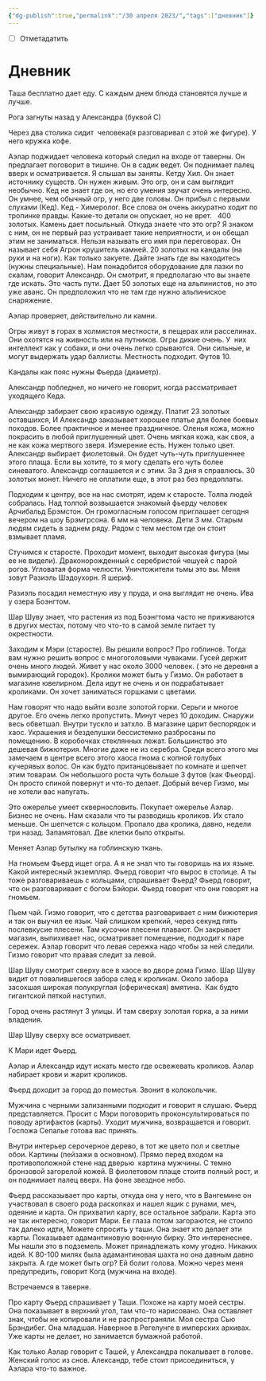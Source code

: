 ```yaml
---
{"dg-publish":true,"permalink":"/30 апреля 2023/","tags":["дневник"]}
---
```


- [ ] Отметадатить
# Дневник

Таша бесплатно дает еду. С каждым днем блюда становятся лучше и лучше.

Рога загнуты назад у Александра (буквой С)

Через два столика сидит  человека(я разговаривал с этой же фигуре). У него кружка кофе.

Аэлар поджидает человека который следил на входе от таверны. Он предлагает поговорит в тишине. Он в садик ведет. Он поднимает палец вверх и осматривается. Я слышал вы заняты. Кетду Хил. Он знает источнику существ. Он нужен живым. Это огр, он и сам выглядит необычно. Кед не знает где он, но его умения звучат очень интересно. Он умнее, чем обычный огр, у него две головы. Он прибыл с первыми слухами (Кед). Кед - Химеролог. Все слова он очень аккуратно ходит по тропинке правды. Какие-то детали он опускает, но не врет.   400 золотых. Камень дает посыльный. Откуда знаете что это огр? Я знаком с ним, он не первый раз устраивает такие неприятности, и он обещал этим не заниматься. Нельзя называть его имя при переговорах. Он называет себя Агрон крушитель камней. 20 золотых на кандалы (на руки и на ноги). Как только закуете. Дайте знать где вы находитесь (нужны специальные). Нам понадобится оборудование для лазки по скалам, говорит Александр. Он смотрит, я предполагаю что вы знаете где искать. Это часть пути. Дает 50 золотых еще на альпинистов, но это уже аванс. Он предположил что не там где нужно альпиниское снаряжение.

Аэлар проверяет, действительно ли камни.

Огры живут в горах в холмистоя местности, в пещерах или расселинах. Они охотятся на живность или на путников. Огры дикие очень. У  них интеллект как у собаки, и они очень легко срываются. Они сильные, и могут выдержать удар баллисты. Местность подходит. Футов 10.

Кандалы как пояс нужны Фьерда (диаметр).

Александр побледнел, но ничего не говорит, когда рассматривает уходящего Кеда.

Александр забирает свою красивую одежду. Платит 23 золотых оставшихся, И Александр заказывает хорошее платье для более боевых походов. Более практичное и менее праздничное. Оленья кожа, можно покрасить в любой приглушенный цвет. Очень мягкая кожа, как своя, а не как кожа мертвого зверя. Измерение есть. Нужен только цвет. Александр выбирает фиолетовый. Он будет чуть-чуть приглушеннее этого плаща. Если вы хотите, то я могу сделать его чуть более синеватого. Александр соглашается и с этим. За 3 дня я справлюсь. 30 золотых монет. Ничего не оплатили еще, в этот раз без предоплаты.

Подходим к центру, все на нас смотрят, идем к старосте. Толпа людей собралась. Над толпой возвышается знакомый фьерду человек Арчибальд Брэмстон. Он громогласным голосом приглашает сегодня вечером на шоу Брэмгрсона. 6 мм на человека. Дети 3 мм. Старым людям сидеть в заднем ряду. Рядом с тем местом где он стоит взмывает пламя.

Стучимся к старосте. Проходит момент, выходит высокая фигура (мы ее не видели). Драконорожденный с серебристой чешуей с парой рогов. Угловатая форма челюсти. Уничтожители тьмы это вы. Меня зовут Разиэль Шэдоухорн. Я шериф.

Разиэль посадил неместную иву у пруда, и она выглядит не очень. Ива у озера Боэнгтом.

Шар Шуву знает, что растения из под Боэнгтома часто не приживаются в других местах, потому что что-то в самой земле питает ту окрестности.

Заходим к Мэри (старосте). Вы решили вопрос? Про гоблинов. Тогда вам нужно решить вопрос с многоголовыми чуваками. Гусей держит очень много людей. Живет у нас около 3000 человек. ( это не деревня а вымирающий городок). Кролики может быть у Гизмо. Он работает в магазине ювелирном. Дела идут не очень и он подрабатывает кроликами. Он хочет заниматься горшками с цветами.

Нам говорят что надо выйти возле золотой горки. Серьги и многое другое. Его очень легко пропустить. Минут через 10 доходим. Снаружи весь обветшал. Внутри тускло и затхло. В магазине царит беспорядок и хаос. Украшения и безделушки бессистемно разбросаны по помещению. В коробочках стеклянных лежат. Большинство это дешевая бижютерия. Многие даже не из серебра. Среди всего этого мы замечаем в центре всего этого хаоса гнома с копной голубых кучерявых волос. Он как будто пританцовывает по комнате и шепчет этим товарам. Он небольшого роста чуть больше 3 футов (как Фьеорд). Он просто спиной повернут и что-то делает. Добрый вечер Гизмо, мы не хотели вас напугать.

Это ожерелье умеет сквернословить. Покупает ожерелье Аэлар. Бизнес не очень. Нам сказали что ты разводишь кроликов. Их стало меньше. Он шепчется с кольцом. Пропало два кролика, давно, недели три назад. Запамятовал. Две клетки было открыты.

Меняет Аэлар бутылку на гоблинскую ткань.

На гномьем Фьерд ищет огра. А я не знал что ты говоришь на их языке. Какой интересный экземпляр. Фьерд говорит что вырос в столице. А ты тоже разговариваешь с кольцами, спрашивает Фьерд? Фьерд говорит, что он разговаривает с богом Бэйори. Фьерд говорит что они говорят на гномьем.

Пьем чай. Гизмо говорит, что с детства разговаривает с ним бижютерия и так он выучил ее язык. Чай слишком крепкий, через секунд пять послевкусие плесени. Там кусочки плесени плавают. Он закрывает магазин, выпихивает нас, осматривает помещение, подходит к паре сережек. Аэлар говорит что левая сережка надо чтобы за ней следили. Гизмо говорит что правая следит за левой.

Шар Шуву смотрит сверху все в хаосе во дворе дома Гизмо. Шар Шуву видит от повалившегося забора след к кроликам. Около забора засохшая широкая полукруглая (сферическая) вмятина.  Как будто гигантской пяткой наступил.

Город очень растянут 3 улицы. И там сверху золотая горка, а за ними владения.

Шар Шуву сверху все осматривает.

К Мари идет Фьерд.

Аэлар и Александр идут искать место где освежевать кроликов. Аэлар набирает крови и жарит кроликов.

Фьерд доходит за город до поместья. Звонит в колокольчик.

Мужчина с черными зализанными подходит и говорит я слушаю. Фьерд представляется. Просит с Мэри поговорить проконсультироваться по поводу артифактов (карты). Уходит мужчина, возвращается и говорит. Госпожа Сепалье готова вас принять.

Внутри интерьер серочерное дерево, в тот же цвето пол и светлые обои. Картины (пейзажи в основном). Прямо перед входом на противоположной стене над дверью  картина мужчины. С темно бронзовой загорелой кожей. В фиолетовом плаще стоитв полный рост, и он поднимает палец вверх. На фоне звездное небо.

Фьерд рассказывает про карты, откуда она у него, что в Вангемине он участвовал в своего рода раскопках и нашел ящик с рунами, меч, одеяние и карта. Он прихватил карту, все остальное забрали. Карта это не так интересно, говорит Мари. Ее глаза потом загораются, не стоило так далеко идти, Можете спросить у таши. Она знает кто делает эти карты. Показывает адамантиновую военную бирку. Это интеренеснее. Мы нашли это в подземель. Может принадлежать кому угодно. Никаких идей. К 80-100 милях была адамантиновая шахта но она давным давно закрыта. А где может быть огр? Ей болит голова. Можно через меня предупредить, говорит Когд (мужчина на входе).

Встречаемся в таверне.

Про карту Фьерд спрашивает у Таши. Похоже на карту моей сестры. Она показывает в верхний угол, там что-то нарисовано. Она оставляет знак, чтобы не копировали и не распространяли. Моя сестра Сью Брэндибег. Она младшая. Наверное в Регелунге в имперских архивах. Уже карты не делает, но занимается бумажной работой.

Как только Аэлар говорит с Ташей, у Александра покалывает в голове. Женский голос из снов. Александр, тебе стоит присоединиться, у Аэлара что-то важное.
